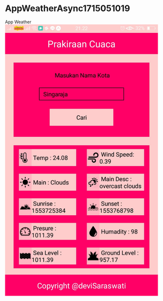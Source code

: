 # AppWeatherAsync1715051019
App Weather 
<img src="https://github.com/NiKomangDeviSaraswati/AppWeatherAsync1715051019/blob/master/Screenshoot/TugasB.jpg"/>

